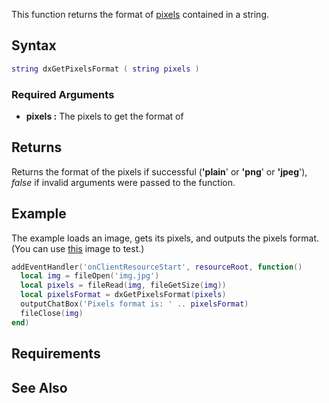 This function returns the format of [pixels](/Texture_pixels.md "wikilink") contained in a string.

Syntax
------

``` lua
string dxGetPixelsFormat ( string pixels )
```

### Required Arguments

-   **pixels :** The pixels to get the format of

Returns
-------

Returns the format of the pixels if successful (**'plain**' or **'png**' or **'jpeg**'), *false* if invalid arguments were passed to the function.

Example
-------

The example loads an image, gets its pixels, and outputs the pixels format. (You can use [this](http://i1325.photobucket.com/albums/u630/Tourmalinelisa2/128x128.jpg) image to test.)

``` lua
addEventHandler('onClientResourceStart', resourceRoot, function()
  local img = fileOpen('img.jpg')
  local pixels = fileRead(img, fileGetSize(img))
  local pixelsFormat = dxGetPixelsFormat(pixels)
  outputChatBox('Pixels format is: ' .. pixelsFormat)
  fileClose(img)
end)
```

Requirements
------------

See Also
--------

